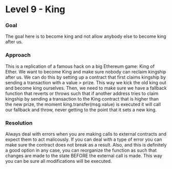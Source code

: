 # Level 9 - King

### Goal
The goal here is to become king and not allow anybody else to become king after us.

### Approach
This is a replication of a famous hack on a big Ethereum game: King of Ether. We want to become King and make sure nobody can reclaim kingship after us. We can do this by setting up a contract that first claims kingship by sending a transaction with a value > prize. This way we kick the old king out and become king ourselves. Then, we need to make sure we have a fallback function that reverts or throws such that if another address tries to claim kingship by sending a transaction to the King contract that is higher than the new prize, the moment king.transfer(msg.value) is executed it will call our fallback and throw, never getting to the point that it sets a new king.

### Resolution
Always deal with errors when you are making calls to external contracts and expect them to act malicously. If you can deal with a type of error you can make sure the contract does not break as a result. Also, and this is definitely a good option in any case, you can reorganize the function as such that changes are made to the state BEFORE the external call is made. This way you can be sure all modifications will be executed.